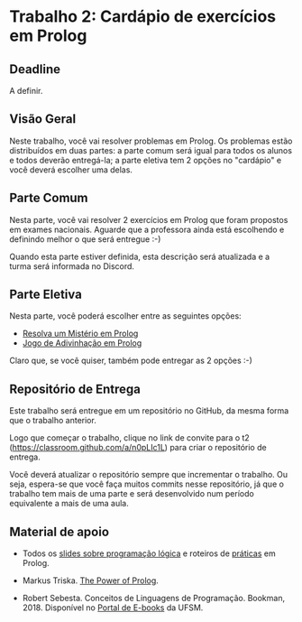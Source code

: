 # Trabalho 2: Cardápio de exercícios em Prolog

## Deadline

A definir.

## Visão Geral


Neste trabalho, você vai resolver problemas em Prolog. Os problemas estão distribuídos em duas partes: a parte comum será igual para todos os alunos e todos deverão entregá-la; a parte eletiva tem 2 opções no "cardápio" e você deverá escolher uma delas.

## Parte Comum

Nesta parte, você vai resolver 2 exercícios em Prolog que foram propostos em exames nacionais. Aguarde que a professora ainda está escolhendo e definindo melhor o que será entregue :-)

Quando esta parte estiver definida, esta descrição será atualizada e a turma será informada no Discord.


## Parte Eletiva

Nesta parte, você poderá escolher entre as seguintes opções:

- [Resolva um Mistério em Prolog](Misterio.md)  
- [Jogo de Adivinhação em Prolog](Adivinha.md)  

Claro que, se você quiser, também pode entregar as 2 opções :-)


## Repositório de Entrega

Este trabalho será entregue em um repositório no GitHub, da mesma forma que o trabalho anterior.

Logo que começar o trabalho, clique no link de convite para o t2 (https://classroom.github.com/a/n0pLIc1L) para criar o repositório de entrega.

Você deverá atualizar o repositório sempre que incrementar o trabalho. Ou seja, espera-se que você faça muitos commits nesse repositório, já que o trabalho tem mais de uma parte e será desenvolvido num período equivalente a mais de uma aula.




## Material de apoio

- Todos os [slides sobre programação lógica](../../slides) e roteiros de [práticas](../../praticas/logico) em Prolog.

- Markus Triska. [The Power of Prolog](https://www.metalevel.at/prolog).

 - Robert Sebesta. Conceitos de Linguagens de Programação. Bookman, 2018. Disponível no [Portal de E-books](https://www.ufsm.br/orgaos-suplementares/biblioteca/e-books-2/) da UFSM.

